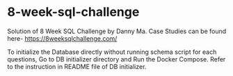 # 8-week-sql-challenge

Solution of 8 Week SQL Challenge by Danny Ma.
Case Studies can be found here- https://8weeksqlchallenge.com/

To initialize the Database directly without running schema script for each questions, Go to DB initializer directory and Run the Docker Compose. Refer to the instruction in README file of DB initializer.